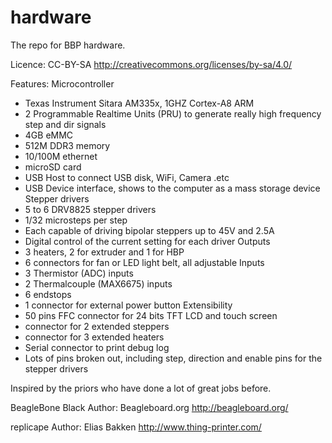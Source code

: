 # hardware
The repo for BBP hardware.

Licence: CC-BY-SA
http://creativecommons.org/licenses/by-sa/4.0/

Features:
Microcontroller
-	Texas Instrument Sitara AM335x, 1GHZ Cortex-A8 ARM
-	2 Programmable Realtime Units (PRU) to generate really high frequency step and dir signals
-	4GB eMMC
-	512M DDR3 memory
-	10/100M ethernet
-	microSD card
-	USB Host to connect USB disk, WiFi, Camera .etc
-	USB Device interface, shows to the computer as a mass storage device
Stepper drivers
-	5 to 6 DRV8825 stepper drivers
-	1/32 microsteps per step
-	Each capable of driving bipolar steppers up to 45V and 2.5A
-	Digital control of the current setting for each driver
Outputs
-	3 heaters, 2 for extruder and 1 for HBP
-	6 connectors for fan or LED light belt, all adjustable
Inputs
-	3 Thermistor (ADC) inputs
-	2 Thermalcouple (MAX6675) inputs
-	6 endstops
-	1 connector for external power button
Extensibility
-	50 pins FFC connector for 24 bits TFT LCD and touch screen
-	connector for 2 extended steppers
-	connector for 3 extended heaters
-	Serial connector to print debug log
-	Lots of pins broken out, including step, direction and enable pins for the stepper drivers

Inspired by the priors who have done a lot of great jobs before.

BeagleBone Black
Author: Beagleboard.org
http://beagleboard.org/

replicape
Author: Elias Bakken
http://www.thing-printer.com/


